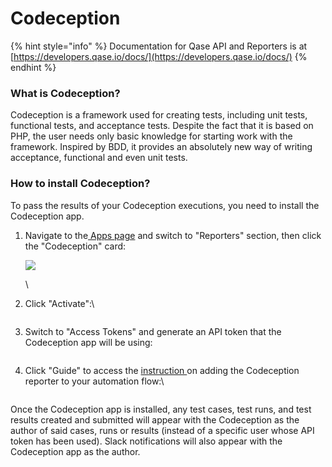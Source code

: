 # Codeception

{% hint style="info" %}
Documentation for Qase API and Reporters is at [https://developers.qase.io/docs/](https://developers.qase.io/docs/)
{% endhint %}

### What is Codeception?

Codeception is a framework used for creating tests, including unit tests, functional tests, and acceptance tests. Despite the fact that it is based on PHP, the user needs only basic knowledge for starting work with the framework. Inspired by BDD, it provides an absolutely new way of writing acceptance, functional and even unit tests.

### How to install Codeception?

To pass the results of your Codeception executions, you need to install the Codeception app.

1.  Navigate to the[ Apps page](https://app.qase.io/apps) and switch to "Reporters" section, then click the "Codeception" card:

    [![](https://downloads.intercomcdn.com/i/o/657861702/cd55fe2516c42b39c5b4a5bb/image.png)](https://downloads.intercomcdn.com/i/o/657861702/cd55fe2516c42b39c5b4a5bb/image.png)

    \

2.  Click "Activate":\


    <figure><img src="https://downloads.intercomcdn.com/i/o/657881467/76b9e247c7dc5f08c6cfb260/image.png" alt=""><figcaption></figcaption></figure>
3.  Switch to "Access Tokens" and generate an API token that the Codeception app will be using:



    <figure><img src="https://downloads.intercomcdn.com/i/o/657900892/c3313f3266bd5f159deb32e9/image.png" alt=""><figcaption></figcaption></figure>
4.  Click "Guide" to access the [instruction ](https://github.com/qase-tms/qase-codeception#readme)on adding the Codeception reporter to your automation flow:\


    <figure><img src="https://downloads.intercomcdn.com/i/o/657899784/ad9972c5937289fbba6e6967/image.png" alt=""><figcaption></figcaption></figure>

Once the Codeception app is installed, any test cases, test runs, and test results created and submitted will appear with the Codeception as the author of said cases, runs or results (instead of a specific user whose API token has been used). Slack notifications will also appear with the Codeception app as the author.
